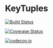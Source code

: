 # KeyTuples

[![Build Status](https://travis-ci.org/tpapp/KeyTuples.jl.svg?branch=master)](https://travis-ci.org/tpapp/KeyTuples.jl)

[![Coverage Status](https://coveralls.io/repos/tpapp/KeyTuples.jl/badge.svg?branch=master&service=github)](https://coveralls.io/github/tpapp/KeyTuples.jl?branch=master)

[![codecov.io](http://codecov.io/github/tpapp/KeyTuples.jl/coverage.svg?branch=master)](http://codecov.io/github/tpapp/KeyTuples.jl?branch=master)
